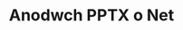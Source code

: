 ---
############################# Static ############################
layout: "auto-gen-annotation"

############################# Head ############################
head_title: "API Anodi net PPTX Anodi yn C#"
head_description: "API Net i greu ac Anodi mathau o anodiadau poblogaidd o PPTX, delweddau, lluniadau a fformatau ffeil dogfen."

############################# Header ############################
title: "Anodwch PPTX o Net"
description: ""
bg_image: "https://cms.admin.containerize.com/templates/aspose/App_Themes/V3/images/bg/header1.png"
bg_overlay: false
button:
    enable: true
    icon: "fas fa-arrow-down"
    label: "Download Treial Am Ddim"
    link: "https://downloads.groupdocs.com/annotation/net"

############################# About ############################
about:
    enable: true
    title: "Ynglŷn â GroupDocs.Annotation ar gyfer API Net"
    content: |
        Mae GroupDocs.Annotation for Net API yn llyfrgell sy'n eich galluogi i ychwanegu anodiadau i PDF, Word a dogfennau eraill ar Mac, Windows neu Ubuntu. Mae [GroupDocs.Annotation for Net] (/annotation/net) yn API Net brodorol ar gyfer rheoli anodiadau gyda chefnogaeth gynhwysfawr ar gyfer creu, ychwanegu, golygu, dileu, echdynnu ac allforio anodiadau o ddelweddau a dogfennau amrywiol eraill. Y rhestr lawn o fformatau dogfennau â chymorth y gallech eu gweld ar y [dudalen] hon(https://docs.groupdocs.com/annotation/net/supported-document-formats/).
        Mae'r llyfrgell hon yn eich galluogi i weithio nid yn unig gyda PPTX dogfen ond hefyd gyda llawer o fathau eraill o ddogfennau megis Word, Excel, PowerPoint, e-byst Outlook, Visio, Adobe, OpenDocument, OpenOffice, Photoshop, AutoCad a llawer o rai eraill.
        Mae'r GroupDocs.Annotation for Net API yn eich galluogi i greu ac ychwanegu nodiadau newydd, golygu anodiadau, tynnu sylwadau, anodiadau, a'u tynnu o ddogfennau. Mae'r llyfrgell yn cefnogi 13 o wahanol fathau o anodi, gan gynnwys Testun, Polyline, Arwynebedd, Tanlinellu, Pwynt, Dyfrnod, Saeth, Ellipse, Amnewid Testun, Pellter, Maes Testun, Golygu Adnoddau mewn PDF, HTML, dogfennau Microsoft Word, taenlenni, diagramau, cyflwyniadau, lluniadau, delweddau a llawer o fformatau ffeil eraill.
        Mae'r enghraifft (gweler isod) yn dangos gweithio gyda dogfen PPTX, yn yr enghraifft hon gallech weld y prif gamau o sut i weithio gyda GroupDocs.Annotation: Gosod trwydded, agor dogfen rydych am weithio gyda hi, creu a anodi, ychwanegu gwrthrychau data i osod priodweddau anodi yn unol â'ch gofynion ac arbed y canlyniad i'r lle sydd ei angen. Hefyd fe allech chi gael golwg fanylach ar y nodweddion a gefnogir ar ein tudalen github [tudalen](https://github.com/groupdocs-annotation/GroupDocs.Annotation-for-.NET), neu yn ein cynnyrch [dogfennaeth](https://docs.groupdocs.com/annotation/net/getting-started/).

############################# Steps ############################
howTo_Add:
steps_Add:
    enable: true
    title_left: "Camau i Ychwanegu Anodiadau i PPTX yn Net"
    content_left: |
        [GroupDocs.Annotation](/annotation/net/) yn ei gwneud hi'n hawdd i ddatblygwyr Net ychwanegu gwahanol fathau o anodiadau i PPTX ffeil o fewn unrhyw raglen Net-seiliedig trwy weithredu ychydig o gamau hawdd.
        *   Creu gwrthrychau Ateb gyda sylw a dyddiad.
        *   Creu gwrthrych AreaAnnotation, gosod opsiynau ardal ac ychwanegu atebion.
        *   Creu gwrthrych Annotator ac ychwanegu anodiad ardal.
        *   Arbed ffeil allbwn.
    title_right: "Gofynion y System"
    content_right: |
        Cefnogir GroupDocs.Annotation for Net APIs ar bob prif lwyfan a system weithredu. Cyn gweithredu'r cod isod, gwnewch yn siŵr bod gennych y rhagofynion canlynol wedi'u gosod ar eich system.
        *   Systemau Gweithredu: Microsoft Windows, Linux, MacOS
        *   Amgylcheddau Datblygu: Visual Studio, Xamarin, MonoDevelop
        *   Fframweithiau: .NET Framework, .NET Standard, .NET Core, Mono
        *   Lawrlwythwch y fersiwn diweddaraf o GroupDocs.Annotation ar gyfer .NET o [NuGet]( https://www.nuget.org/packages/groupdocs.annotation)

############################# Preview ############################
preview_Add:
    enable: true
    title: Rhagolwg anodi a sampl cod
    content: |
        ![Annotation preview image](https://docs.groupdocs.com/annotation/java/images/add-text-field-annotation.png)
    code: |
        ```cs
        //Add text field annotation to the document from local disk
        using (Annotator annotator = new Annotator("input.bmp"))
        {
            TextFieldAnnotation textField = new TextFieldAnnotation
            {
                BackgroundColor = 65535,
                Box = new Rectangle(100, 100, 100, 100),
                CreatedOn = DateTime.Now,
                Text = "Some text",
                FontColor = 65535,
                FontSize = 12,
                Message = "This is text field annotation",
                Opacity = 0.7,
                PageNumber = 0,
                PenStyle = PenStyle.Dot,
                PenWidth = 3,
                FontFamily = "Arial",
                TextHorizontalAlignment = HorizontalAlignment.Center,
                Replies = new List
                {
                    new Reply
                    {
                        Comment = "First comment",
                        RepliedOn = DateTime.Now
                    },
                    new Reply
                    {
                        Comment = "Second comment",
                        RepliedOn = DateTime.Now
                    }
                }
            };
            annotator.Add(textField);
            annotator.Save("result.bmp");
        }
        ```

############################# Steps ############################
howTo_Remove:
steps_Remove:
    enable: true
    title_left: "Camau i Dynnu Anodiadau o PPTX yn Net"
    content_left: |
        [GroupDocs.Annotation](/annotation/net/) yn ei gwneud yn haws i ddatblygwyr Net dynnu manylion anodiad o PPTX o ffeiliau o fewn unrhyw raglen Net-seiliedig trwy roi ychydig o gamau hawdd ar waith.
        *   Creu gwrthrychau Ateb gyda sylw a dyddiad.
        *   Instantiate SaveOptions object a gosod AnnotationTypes = AnnotationType.None.
        *   Dull arbed galwadau gyda llwybr dogfen canlyniadol neu ffrwd a gwrthrych SaveOptions.

############################# Preview ############################
preview_Remove:
    enable: true
    code: |
        ```cs
        // 1- How to remove annotation from document using annotation index
        
        using (Annotator annotator = new Annotator("result.bmp"))
        {
            annotator.Remove(0);
            annotator.Save("removed.bmp");
        }
        
        // 2- How to remove annotation from document using annotation object
        
        using (Annotator annotator = new Annotator("result.bmp"))
        {
            var tmp = annotator.Get();
            annotator.Remove(tmp[0]);
            annotator.Save("removed.bmp");
        }
        
        // 3- How to remove some annotations from document using list of ID’s
        
        using (Annotator annotator = new Annotator("result.bmp"))
        {
            var idList = new List{1, 2, 3};
            annotator.Remove(idList);
            annotator.Save("removed.bmp");
        }
        
        // 4- How to remove some annotations from document using list of annotations
        
        using (Annotator annotator = new Annotator("result.bmp"))
        {
            var tmp = annotator.Get();
            annotator.Remove(tmp);
            annotator.Save("removed.bmp");
        }
        ```

############################# Steps ############################
howTo_Edit:
steps_Edit:
    enable: true
    title_left: "Camau i Olygu Anodiadau o PPTX yn Net"
    content_left: |
        [GroupDocs.Annotation](/annotation/net/) yn ei gwneud hi'n haws i ddatblygwyr Net ddiweddaru priodweddau anodi amrywiol o PPTX ffeil o fewn unrhyw raglen Net-seiliedig trwy roi ychydig o gamau hawdd ar waith.
        *   Instantiate Annotator gwrthrych gyda llwybr dogfen mewnbwn neu ffrwd gyda LoadOptions instantiated gyda ImportAnnotations = gwir.
        *   Creu rhywfaint o weithrediad AnnotationBase a gosod ID o'r anodiadau sy'n bodoli (os na chanfuwyd yr anodiad gyda'r Id hwnnw, ni fydd unrhyw beth yn cael ei newid) neu restr llwybr o anodiadau (bydd yr holl anodiadau sy'n bodoli yn cael eu dileu).
        *   Dull diweddaru galwadau o wrthrych Annotator gydag anodiadau wedi'u pasio.
        *   Dull arbed galwadau gyda llwybr dogfen canlyniadol neu ffrwd a gwrthrych SaveOptions.

############################# Preview ############################
preview_Edit:
    enable: true
    code: |
        ```cs
        // open annotated document
        using (Annotator annotator = new Annotator("result.bmp"))
        {
            //assuming we are going to change some properties of existing annotation
                AreaAnnotation updated = new AreaAnnotation
                    {
                            // It's important to set existed annotation Id
                            Id = 1,
                            BackgroundColor = 255,
                            Box = new Rectangle(0, 0, 50, 200),
                            CreatedOn = DateTime.Now,
                            Message = "This is updated annotation",
                            Replies = new List
                            {
                                new Reply
                                {
                                    Comment = "Updated first comment",
                                    RepliedOn = DateTime.Now
                                },
                                new Reply
                                {
                                    Comment = "Updated second comment",
                                    RepliedOn = DateTime.Now
                                }
                            }
                        };
                // update annotation
                annotator.Update(updated);
                annotator.Save("result.bmp");
        }
        ```

############################# Steps ############################
howTo_Extract:
steps_Extract:
    enable: true
    title_left: "Camau i Echdynnu Anodiadau o PPTX yn Net"
    content_left: |
        [GroupDocs.Annotation](/annotation/net/) yn ei gwneud hi'n hawdd i ddatblygwyr Net anodi dogfennau a thynnu gwybodaeth anodiad o PPTX o ffeiliau o fewn unrhyw raglen Net-seiliedig trwy roi ychydig o gamau hawdd ar waith.
        *   Creu gwrthrychau Ateb gyda sylw a dyddiad.
        *   Cychwynnwch wrthrych LoadOptions a ffoniwch SetImportAnnotations gyda dadl wir.
        *   Diffinio newidyn gyda math Rhestr.
        *   Dull cael galwad a dychwelyd y canlyniad i'r newidyn uchod.

############################# Preview ############################
preview_Extract:
    enable: true
    code: |
        ```cs
        // for using this example input file ("annotated.bmp") must be with annotations
        using (Annotator annotator = new Annotator("annotated.bmp"))
        {
            List annotations = annotator.Get();
            XmlSerializer formatter = new XmlSerializer(typeof(List));
            using (FileStream fs = new FileStream("annotations.xml", FileMode.Create))
            {
                fs.SetLength(0);
                formatter.Serialize(fs, annotations);
            }
        }
        ```

############################# Demos ############################
demos:
    enable: true
    title: "Demos Byw i'w Ychwanegu, Tynnu, Golygu, Tynnu Anodiadau i Ddogfennau a Delweddau"
    content: |
        Ychwanegu, dileu, golygu a thynnu anodiadau i ffeil PPTX ar hyn o bryd drwy ymweld â gwefan [GroupDocs.Annotation Live Demos](https://products.groupdocs.app/annotation/family). Mae gan y demo byw y buddion canlynol

############################# About Formats ############################
about_formats:
    enable: true
    format:
        # format loop
        - icon: "far fa-file-pptx"
          title: "Ynglŷn â PPTX Fformat Ffeil"
          content: |
            Mae ffeiliau gydag estyniad PPTX yn ffeiliau cyflwyno a grëwyd gyda chymhwysiad poblogaidd Microsoft PowerPoint. Yn wahanol i'r fersiwn flaenorol o fformat ffeil cyflwyniad PPT a oedd yn ddeuaidd, mae'r fformat PPTX yn seiliedig ar fformat ffeil cyflwyniad XML agored Microsoft PowerPoint. Mae ffeil cyflwyniad yn gasgliad o sleidiau lle gall pob sleid gynnwys testun, delweddau, fformatio, animeiddiadau a chyfryngau eraill. Cyflwynir y sleidiau hyn i'r gynulleidfa ar ffurf sioeau sleidiau gyda gosodiadau cyflwyno personol.

          link: "https://docs.fileformat.com/image/pptx/"

############################# More Formats ############################
more_formats:
    enable: true
    title: "Gweithio gyda Fformatau Dogfennau Poblogaidd Eraill"
    content: |
        Diweddaru priodweddau anodi o rai o'r fformatau ffeil poblogaidd fel y nodir isod.
    format:
        # format loop
        - name: "Annotate PDF document"
          link: "https://products.groupdocs.com/annotation/net/pdf/"
          description: "Adobe Portable Document Format"

        # format loop
        - name: "Annotate DOC document"
          link: "https://products.groupdocs.com/annotation/net/doc/"
          description: "Microsoft Word Document"

        # format loop
        - name: "Annotate DOCM document"
          link: "https://products.groupdocs.com/annotation/net/docm/"
          description: "Microsoft Word Macro-Enabled Document"

        # format loop
        - name: "Annotate DOCX document"
          link: "https://products.groupdocs.com/annotation/net/docx/"
          description: "Microsoft Word Open XML Document"

        # format loop
        - name: "Annotate DOT document"
          link: "https://products.groupdocs.com/annotation/net/dot/"
          description: "Microsoft Word Document Template"

        # format loop
        - name: "Annotate DOTX document"
          link: "https://products.groupdocs.com/annotation/net/dotx/"
          description: "Word Open XML Document Template"

        # format loop
        - name: "Annotate RTF document"
          link: "https://products.groupdocs.com/annotation/net/rtf/"
          description: "Rich Text Document"

        # format loop
        - name: "Annotate ODT document"
          link: "https://products.groupdocs.com/annotation/net/odt/"
          description: "Open Document Text"

        # format loop
        - name: "Annotate XLS document"
          link: "https://products.groupdocs.com/annotation/net/xls/"
          description: "Microsoft Excel Binary File Format"

        # format loop
        - name: "Annotate XLSX document"
          link: "https://products.groupdocs.com/annotation/net/xlsx/"
          description: "Microsoft Excel Open XML Spreadsheet"

        # format loop
        - name: "Annotate XLSM document"
          link: "https://products.groupdocs.com/annotation/net/xlsm/"
          description: "Microsoft Excel Macro-Enabled Spreadsheet"

        # format loop
        - name: "Annotate XLSB document"
          link: "https://products.groupdocs.com/annotation/net/xlsb/"
          description: "Microsoft Excel Binary Worksheet"

        # format loop
        - name: "Annotate ODS document"
          link: "https://products.groupdocs.com/annotation/net/ods/"
          description: "Open Document Spreadsheet"

        # format loop
        - name: "Annotate PPT document"
          link: "https://products.groupdocs.com/annotation/net/ppt/"
          description: "PowerPoint Presentation"

        # format loop
        - name: "Annotate PPTX document"
          link: "https://products.groupdocs.com/annotation/net/pptx/"
          description: "PowerPoint Open XML Presentation"

        # format loop
        - name: "Annotate PPSX document"
          link: "https://products.groupdocs.com/annotation/net/ppsx/"
          description: "PowerPoint Open XML Slide Show"

        # format loop
        - name: "Annotate POTM document"
          link: "https://products.groupdocs.com/annotation/net/potm/"
          description: "Microsoft PowerPoint Template"

        # format loop
        - name: "Annotate PPTM document"
          link: "https://products.groupdocs.com/annotation/net/pptm/"
          description: "Microsoft PowerPoint Presentation"

        # format loop
        - name: "Annotate PPS document"
          link: "https://products.groupdocs.com/annotation/net/pps/"
          description: "Microsoft PowerPoint 97-2003 Slide Show"

        # format loop
        - name: "Annotate ODP document"
          link: "https://products.groupdocs.com/annotation/net/odp/"
          description: "OpenDocument Presentation"

        # format loop
        - name: "Annotate HTML document"
          link: "https://products.groupdocs.com/annotation/net/html/"
          description: "HyperText Markup Language"

        # format loop
        - name: "Annotate TIFF document"
          link: "https://products.groupdocs.com/annotation/net/tiff/"
          description: "Tagged Image File Format"

        # format loop
        - name: "Annotate JPEG document"
          link: "https://products.groupdocs.com/annotation/net/jpeg/"
          description: "JPEG Image"

        # format loop
        - name: "Annotate PNG document"
          link: "https://products.groupdocs.com/annotation/net/png/"
          description: "Portable Network Graphic"

        # format loop
        - name: "Annotate EML document"
          link: "https://products.groupdocs.com/annotation/net/eml/"
          description: "E-mail Message"

        # format loop
        - name: "Annotate MSG document"
          link: "https://products.groupdocs.com/annotation/net/msg/"
          description: "Microsoft Outlook E-mail Message"

        # format loop
        - name: "Annotate VSD document"
          link: "https://products.groupdocs.com/annotation/net/vsd/"
          description: "Microsoft Visio 2003-2010 Drawing"

        # format loop
        - name: "Annotate VSDX document"
          link: "https://products.groupdocs.com/annotation/net/vsdx/"
          description: "Microsoft Visio Drawing"

        # format loop
        - name: "Annotate VSS document"
          link: "https://products.groupdocs.com/annotation/net/vss/"
          description: "Microsoft Visio 2003-2010 Stencil"

        # format loop
        - name: "Annotate VST document"
          link: "https://products.groupdocs.com/annotation/net/vst/"
          description: "Microsoft Visio 2013 Stencil"

        # format loop
        - name: "Annotate DWG document"
          link: "https://products.groupdocs.com/annotation/net/dwg/"
          description: "Autodesk Design Data Formats"

        # format loop
        - name: "Annotate DXF document"
          link: "https://products.groupdocs.com/annotation/net/dxf/"
          description: "AutoCAD Drawing Interchange"

        # format loop
        - name: "Annotate DCM document"
          link: "https://products.groupdocs.com/annotation/net/dcm/"
          description: "Digital Imaging and Communications in Medicine"

        # format loop
        - name: "Annotate WMF document"
          link: "https://products.groupdocs.com/annotation/net/wmf/"
          description: "Windows Metafile"

        # format loop
        - name: "Annotate EMF document"
          link: "https://products.groupdocs.com/annotation/net/emf/"
          description: "Enhanced Metafile Format"


############################# Back to top ###############################
back_to_top:
    enable: true
---